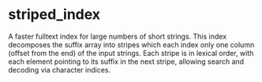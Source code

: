# striped_index
A faster fulltext index for large numbers of short strings. This index decomposes the suffix array into stripes which each index only one column (offset from the end) of the input strings. Each stripe is in lexical order, with each element pointing to its suffix in the next stripe, allowing search and decoding via character indices.

